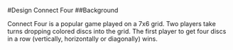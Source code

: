 #Design Connect Four
##Background

Connect Four is a popular game played on a 7x6 grid. Two players take turns dropping colored discs into the grid. The first player to get four discs in a row (vertically, horizontally or diagonally) wins.
